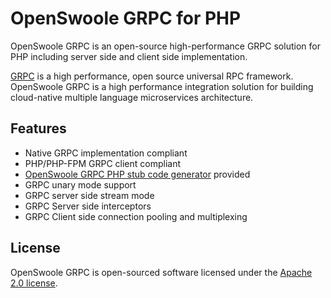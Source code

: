 # OpenSwoole GRPC for PHP

OpenSwoole GRPC is an open-source high-performance GRPC solution for PHP including server side and client side implementation.

[GRPC](https://grpc.io/) is a high performance, open source universal RPC framework. OpenSwoole GRPC is a high performance integration solution for building cloud-native multiple language microservices architecture.

## Features

* Native GRPC implementation compliant
* PHP/PHP-FPM GRPC client compliant
* [OpenSwoole GRPC PHP stub code generator](https://github.com/openswoole/protoc-gen-openswoole-grpc) provided
* GRPC unary mode support
* GRPC server side stream mode
* GRPC Server side interceptors
* GRPC Client side connection pooling and multiplexing

## License

OpenSwoole GRPC is open-sourced software licensed under the [Apache 2.0 license](https://github.com/openswoole/grpc/blob/main/LICENSE).
